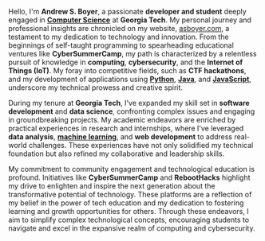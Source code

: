 Hello, I'm **Andrew S. Boyer**, a passionate **developer and student** deeply engaged in **[Computer Science](https://www.cc.gatech.edu/)** at **Georgia Tech**. My personal journey and professional insights are chronicled on my website, [asboyer.com](https://asboyer.com), a testament to my dedication to technology and innovation. From the beginnings of self-taught programming to spearheading educational ventures like **CyberSummerCamp**, my path is characterized by a relentless pursuit of knowledge in **computing**, **cybersecurity**, and the **Internet of Things (IoT)**. My foray into competitive fields, such as **CTF hackathons**, and my development of applications using **[Python](https://www.python.org/)**, **[Java](https://www.java.com/)**, and **[JavaScript](https://developer.mozilla.org/en-US/docs/Web/JavaScript)**, underscore my technical prowess and creative spirit.

During my tenure at **Georgia Tech**, I've expanded my skill set in **software development** and **data science**, confronting complex issues and engaging in groundbreaking projects. My academic endeavors are enriched by practical experiences in research and internships, where I've leveraged **data analysis**, **[machine learning](https://www.tensorflow.org/)**, and **web development** to address real-world challenges. These experiences have not only solidified my technical foundation but also refined my collaborative and leadership skills.

My commitment to community engagement and technological education is profound. Initiatives like **CyberSummerCamp** and **RebootHacks** highlight my drive to enlighten and inspire the next generation about the transformative potential of technology. These platforms are a reflection of my belief in the power of tech education and my dedication to fostering learning and growth opportunities for others. Through these endeavors, I aim to simplify complex technological concepts, encouraging students to navigate and excel in the expansive realm of computing and cybersecurity.
